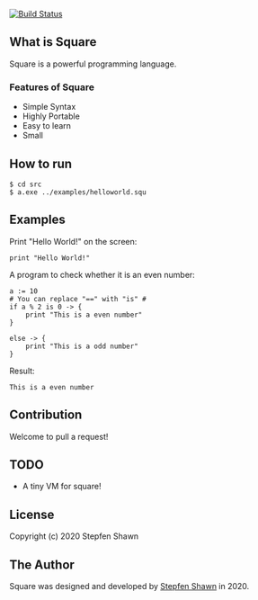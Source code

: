 [![Build Status](https://travis-ci.org/square-lang/Square.svg?branch=master)](https://travis-ci.org/square-lang/Square)  
## What is Square
Square is a powerful programming language.
### Features of Square
* Simple Syntax
* Highly Portable
* Easy to learn
* Small
## How to run
```
$ cd src
$ a.exe ../examples/helloworld.squ
```
## Examples
Print "Hello World!" on the screen:
```
print "Hello World!"
```
A program to check whether it is an even number:  
```
a := 10
# You can replace "==" with "is" #
if a % 2 is 0 -> {
    print "This is a even number"
}

else -> {
    print "This is a odd number"
}
```
Result:
```
This is a even number
```

## Contribution
Welcome to pull a request!

## TODO
* A tiny VM for square!

## License
Copyright (c) 2020 Stepfen Shawn

## The Author
Square was designed and developed by [Stepfen Shawn](https://github.com/StepfenShawn) in 2020.  
